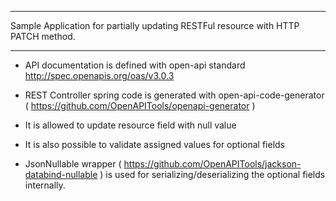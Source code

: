 ***
Sample Application for partially updating RESTFul resource with HTTP PATCH method.
***

- API documentation is defined with open-api standard http://spec.openapis.org/oas/v3.0.3

- REST Controller spring code is generated with open-api-code-generator ( https://github.com/OpenAPITools/openapi-generator )

- It is allowed to update resource field with null value 

- It is also possible to validate assigned values for optional fields 

- JsonNullable wrapper ( https://github.com/OpenAPITools/jackson-databind-nullable ) is used for serializing/deserializing the optional fields internally.